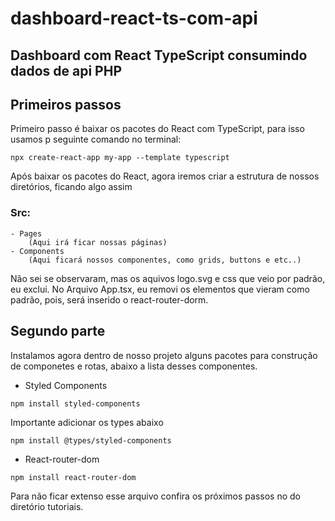 # dashboard-react-ts-com-api
## Dashboard com React TypeScript consumindo dados de api PHP

## Primeiros passos
Primeiro passo é baixar os pacotes do React com TypeScript, para isso usamos p seguinte comando no terminal:

```Comando Terminal
npx create-react-app my-app --template typescript
```

Após baixar os pacotes do React, agora iremos criar a estrutura de nossos diretórios, ficando algo assim

### <b>Src</b>: 
    - Pages
        (Aqui irá ficar nossas páginas)
    - Components
        (Aqui ficará nossos componentes, como grids, buttons e etc..)

Não sei se observaram, mas os aquivos logo.svg e css que veio por padrão, eu exclui. No Arquivo App.tsx, eu removi os elementos que vieram como padrão, pois, será inserido o react-router-dorm.

## Segundo parte 

Instalamos agora dentro de nosso projeto alguns pacotes para construção de componetes e rotas, abaixo a lista desses componentes.

- Styled Components

```Comando Terminal
npm install styled-components
```
Importante adicionar os types abaixo

```Comando Terminal
npm install @types/styled-components
```

- React-router-dom 

```
npm install react-router-dom
```

Para não ficar extenso esse arquivo confira os próximos passos no do diretório tutoriais.